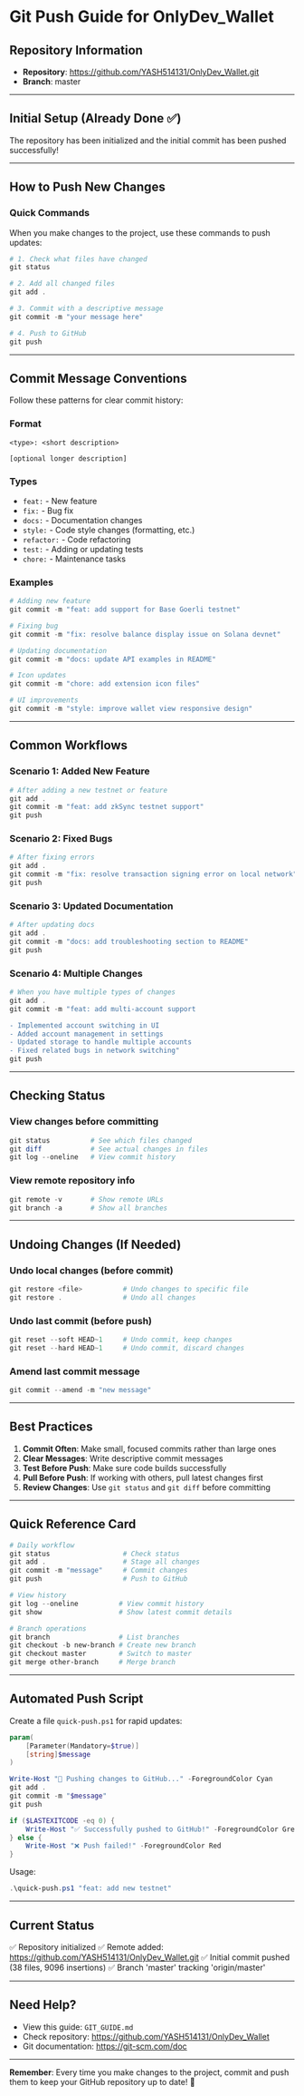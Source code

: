 # Git Push Guide for OnlyDev_Wallet

## Repository Information
- **Repository**: https://github.com/YASH514131/OnlyDev_Wallet.git
- **Branch**: master

---

## Initial Setup (Already Done ✅)

The repository has been initialized and the initial commit has been pushed successfully!

---

## How to Push New Changes

### Quick Commands

When you make changes to the project, use these commands to push updates:

```powershell
# 1. Check what files have changed
git status

# 2. Add all changed files
git add .

# 3. Commit with a descriptive message
git commit -m "your message here"

# 4. Push to GitHub
git push
```

---

## Commit Message Conventions

Follow these patterns for clear commit history:

### Format
```
<type>: <short description>

[optional longer description]
```

### Types
- `feat:` - New feature
- `fix:` - Bug fix
- `docs:` - Documentation changes
- `style:` - Code style changes (formatting, etc.)
- `refactor:` - Code refactoring
- `test:` - Adding or updating tests
- `chore:` - Maintenance tasks

### Examples

```powershell
# Adding new feature
git commit -m "feat: add support for Base Goerli testnet"

# Fixing bug
git commit -m "fix: resolve balance display issue on Solana devnet"

# Updating documentation
git commit -m "docs: update API examples in README"

# Icon updates
git commit -m "chore: add extension icon files"

# UI improvements
git commit -m "style: improve wallet view responsive design"
```

---

## Common Workflows

### Scenario 1: Added New Feature

```powershell
# After adding a new testnet or feature
git add .
git commit -m "feat: add zkSync testnet support"
git push
```

### Scenario 2: Fixed Bugs

```powershell
# After fixing errors
git add .
git commit -m "fix: resolve transaction signing error on local network"
git push
```

### Scenario 3: Updated Documentation

```powershell
# After updating docs
git add .
git commit -m "docs: add troubleshooting section to README"
git push
```

### Scenario 4: Multiple Changes

```powershell
# When you have multiple types of changes
git add .
git commit -m "feat: add multi-account support

- Implemented account switching in UI
- Added account management in settings
- Updated storage to handle multiple accounts
- Fixed related bugs in network switching"
git push
```

---

## Checking Status

### View changes before committing
```powershell
git status          # See which files changed
git diff            # See actual changes in files
git log --oneline   # View commit history
```

### View remote repository info
```powershell
git remote -v       # Show remote URLs
git branch -a       # Show all branches
```

---

## Undoing Changes (If Needed)

### Undo local changes (before commit)
```powershell
git restore <file>          # Undo changes to specific file
git restore .               # Undo all changes
```

### Undo last commit (before push)
```powershell
git reset --soft HEAD~1     # Undo commit, keep changes
git reset --hard HEAD~1     # Undo commit, discard changes
```

### Amend last commit message
```powershell
git commit --amend -m "new message"
```

---

## Best Practices

1. **Commit Often**: Make small, focused commits rather than large ones
2. **Clear Messages**: Write descriptive commit messages
3. **Test Before Push**: Make sure code builds successfully
4. **Pull Before Push**: If working with others, pull latest changes first
5. **Review Changes**: Use `git status` and `git diff` before committing

---

## Quick Reference Card

```powershell
# Daily workflow
git status                  # Check status
git add .                   # Stage all changes
git commit -m "message"     # Commit changes
git push                    # Push to GitHub

# View history
git log --oneline          # View commit history
git show                   # Show latest commit details

# Branch operations
git branch                 # List branches
git checkout -b new-branch # Create new branch
git checkout master        # Switch to master
git merge other-branch     # Merge branch
```

---

## Automated Push Script

Create a file `quick-push.ps1` for rapid updates:

```powershell
param(
    [Parameter(Mandatory=$true)]
    [string]$message
)

Write-Host "🔄 Pushing changes to GitHub..." -ForegroundColor Cyan
git add .
git commit -m "$message"
git push

if ($LASTEXITCODE -eq 0) {
    Write-Host "✅ Successfully pushed to GitHub!" -ForegroundColor Green
} else {
    Write-Host "❌ Push failed!" -ForegroundColor Red
}
```

Usage:
```powershell
.\quick-push.ps1 "feat: add new testnet"
```

---

## Current Status

✅ Repository initialized
✅ Remote added: https://github.com/YASH514131/OnlyDev_Wallet.git
✅ Initial commit pushed (38 files, 9096 insertions)
✅ Branch 'master' tracking 'origin/master'

---

## Need Help?

- View this guide: `GIT_GUIDE.md`
- Check repository: https://github.com/YASH514131/OnlyDev_Wallet
- Git documentation: https://git-scm.com/doc

---

**Remember**: Every time you make changes to the project, commit and push them to keep your GitHub repository up to date! 🚀

